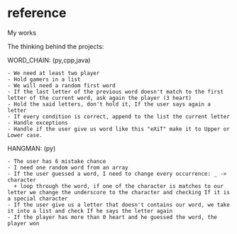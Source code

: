 # reference
My works

The thinking behind the projects:
   
   
   WORD_CHAIN: (py,cpp,java)
	 
    - We need at least two player
    - Hold gamers in a list
    - We will need a random first word
    - If the last letter of the previous word doesn't match to the first letter of the current word, ask again the player (3 heart)
    - Hold the said letters, don't hold it, If the user says again a letter
    - If every condition is correct, append to the list the current letter
    - Handle exceptions
    - Handle if the user give us word like this "eXiT" make it to Upper or Lower case.
    
    
  HANGMAN: (py)
  
    - The user has 6 mistake chance
    - I need one random word from an array
    - If the user guessed a word, I need to change every occurrence: _ -> character 
      + loop through the word, if one of the character is matches to our letter we change the underscore to the character and checking If it is a special character 
    - If the user give us a letter that doesn't contains our word, we take it into a list and check If he says the letter again
    - If the player has more than 0 heart and he guessed the word, the player won
  
